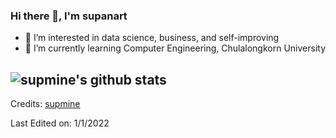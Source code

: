 ### Hi there 👋, I'm supanart

- 👀 I’m interested in data science, business, and self-improving
- 🌱 I’m currently learning Computer Engineering, Chulalongkorn University




![supmine's github stats](https://github-readme-stats.vercel.app/api?username=supmine&count_private=true&show_icons=true&theme=highcontrast)
-----
Credits: [supmine](https://github.com/supmine)

Last Edited on: 1/1/2022
<!---
supmine/supmine is a ✨ special ✨ repository because its `README.md` (this file) appears on your GitHub profile.
You can click the Preview link to take a look at your changes.
--->
